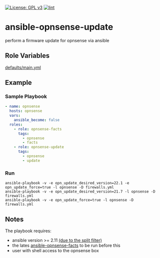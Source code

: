 [![License: GPL v3](https://img.shields.io/badge/License-GPL%20v3-blue.svg)](http://www.gnu.org/licenses/gpl-3.0)
[![lint](https://github.com/Rosa-Luxemburgstiftung-Berlin/ansible-opnsense-update/actions/workflows/lint.yml/badge.svg)](https://github.com/Rosa-Luxemburgstiftung-Berlin/ansible-opnsense-update/actions?query=workflow%3Aansible-lint)

# ansible-opnsense-update
perform a firmware update for opnsense via ansible

## Role Variables

[defaults/main.yml](defaults/main.yml)

## Example

### Sample Playbook

```yaml
- name: opnsense
  hosts: opnsense
  vars:
    ansible_become: false
  roles:
    - role: opnsense-facts
      tags:
        - opnsense
        - facts
    - role: opnsense-update
      tags:
        - opnsense
        - update
```

### Run

```
ansible-playbook -v -e opn_update_desired_version=22.1 -e opn_update_force=true -l opnsense -D firewalls.yml
ansible-playbook -v -e opn_update_desired_version=21.7 -l opnsense -D firewalls.yml
ansible-playbook -v -e opn_update_force=true -l opnsense -D firewalls.yml
```

## Notes
The playbook requires:
  * ansible version >= 2.11 [(due to the split filter)](https://docs.ansible.com/ansible/latest/user_guide/playbooks_filters.html#manipulating-strings)
  * the lates [ansible-opnsense-facts](https://github.com/Rosa-Luxemburgstiftung-Berlin/ansible-opnsense-facts) to be run before this
  * user with shell access to the opnsense box
